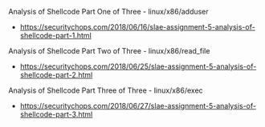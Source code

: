 Analysis of Shellcode Part One of Three - linux/x86/adduser
 - https://securitychops.com/2018/06/16/slae-assignment-5-analysis-of-shellcode-part-1.html
 
 Analysis of Shellcode Part Two of Three - linux/x86/read_file
  - https://securitychops.com/2018/06/25/slae-assignment-5-analysis-of-shellcode-part-2.html
  
  Analysis of Shellcode Part Three of Three - linux/x86/exec
   - https://securitychops.com/2018/06/27/slae-assignment-5-analysis-of-shellcode-part-3.html
